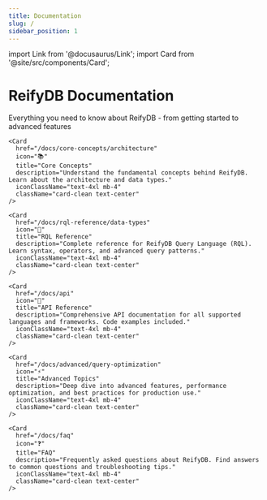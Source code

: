 ```yaml
---
title: Documentation
slug: /
sidebar_position: 1
---
```


import Link from '@docusaurus/Link';
import Card from '@site/src/components/Card';

<div className="doc-landing">
  <div className="doc-landing-header">
    <h1>ReifyDB Documentation</h1>
    <p className="lead">Everything you need to know about ReifyDB - from getting started to advanced features</p>
  </div>

  <div className="grid md:grid-cols-2 gap-6">
    <Card
      href="/docs/getting-started/installation"
      icon="🚀"
      title="Getting Started"
      description="Get up and running with ReifyDB in minutes. Installation guides, quick start tutorials, and interactive examples."
      iconClassName="text-4xl mb-4"
      className="card-clean text-center"
    />

    <Card
      href="/docs/core-concepts/architecture"
      icon="📚"
      title="Core Concepts"
      description="Understand the fundamental concepts behind ReifyDB. Learn about the architecture and data types."
      iconClassName="text-4xl mb-4"
      className="card-clean text-center"
    />

    <Card
      href="/docs/rql-reference/data-types"
      icon="📝"
      title="RQL Reference"
      description="Complete reference for ReifyDB Query Language (RQL). Learn syntax, operators, and advanced query patterns."
      iconClassName="text-4xl mb-4"
      className="card-clean text-center"
    />

    <Card
      href="/docs/api"
      icon="🔧"
      title="API Reference"
      description="Comprehensive API documentation for all supported languages and frameworks. Code examples included."
      iconClassName="text-4xl mb-4"
      className="card-clean text-center"
    />

    <Card
      href="/docs/advanced/query-optimization"
      icon="⚡"
      title="Advanced Topics"
      description="Deep dive into advanced features, performance optimization, and best practices for production use."
      iconClassName="text-4xl mb-4"
      className="card-clean text-center"
    />

    <Card
      href="/docs/faq"
      icon="❓"
      title="FAQ"
      description="Frequently asked questions about ReifyDB. Find answers to common questions and troubleshooting tips."
      iconClassName="text-4xl mb-4"
      className="card-clean text-center"
    />

  </div>
</div>